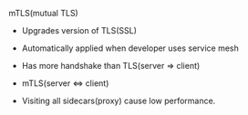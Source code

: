 mTLS(mutual TLS)

-   Upgrades version of TLS(SSL)

-   Automatically applied when developer uses service mesh

-   Has more handshake than TLS(server => client)
-   mTLS(server <=> client)

-   Visiting all sidecars(proxy) cause low performance.
